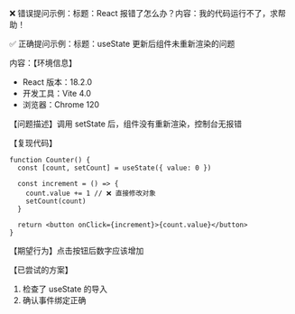 ❌ 错误提问示例：标题：React 报错了怎么办？内容：我的代码运行不了，求帮助！

✅ 正确提问示例：标题：useState 更新后组件未重新渲染的问题

内容：【环境信息】

- React 版本：18.2.0
- 开发工具：Vite 4.0
- 浏览器：Chrome 120

【问题描述】调用 setState 后，组件没有重新渲染，控制台无报错

【复现代码】

```tsx
function Counter() {
  const [count, setCount] = useState({ value: 0 })

  const increment = () => {
    count.value += 1 // ❌ 直接修改对象
    setCount(count)
  }

  return <button onClick={increment}>{count.value}</button>
}
```

【期望行为】点击按钮后数字应该增加

【已尝试的方案】

1. 检查了 useState 的导入
2. 确认事件绑定正确
